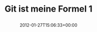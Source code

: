 ---
retweeted: false
source: <a href="http://hotot.org" rel="nofollow">Hotot for Chrome</a>
entities:
  hashtags: []
  symbols: []
  user_mentions: []
  urls:
  - url: http://t.co/hCp2vqJX
    expanded_url: http://twitpic.com/8cb6z5
    display_url: twitpic.com/8cb6z5
    indices:
    - '24'
    - '44'
display_text_range:
- '0'
- '44'
favorite_count: '0'
id_str: '162914394706149377'
truncated: false
retweet_count: '0'
id: '162914394706149377'
possibly_sensitive: false
created_at: Fri Jan 27 15:06:33 +0000 2012
favorited: false
full_text: Git ist meine Formel 1
lang: de
quote_url: http://twitpic.com/8cb6z5
tags:
- pesos/twitter
date: '2012-01-27T15:06:33+00:00'
src: https://twitter.com/bascht/status/162914394706149377
original_url: https://twitter.com/bascht/status/162914394706149377
type: twitter_tweet
text: Git ist meine Formel 1
title: 'Git ist meine Formel 1

  '

---